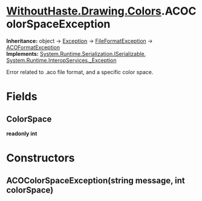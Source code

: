 # [WithoutHaste.Drawing.Colors](TableOfContents.WithoutHaste.Drawing.Colors.md).ACOColorSpaceException

**Inheritance:** object → [Exception](https://docs.microsoft.com/en-us/dotnet/api/system.exception) → [FileFormatException](WithoutHaste.Drawing.Colors.FileFormatException.md) → [ACOFormatException](WithoutHaste.Drawing.Colors.ACOFormatException.md)  
**Implements:** [System.Runtime.Serialization.ISerializable](https://docs.microsoft.com/en-us/dotnet/api/system.runtime.serialization.iserializable), [System.Runtime.InteropServices._Exception](https://docs.microsoft.com/en-us/dotnet/api/system.runtime.interopservices._exception)  

Error related to .aco file format, and a specific color space.  

# Fields

## ColorSpace

**readonly int**  

# Constructors

## ACOColorSpaceException(string message, int colorSpace)

